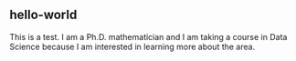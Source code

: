 ## hello-world
This is a test.
I am a Ph.D. mathematician and I am taking a course in Data Science because I am interested in learning more about the area.
